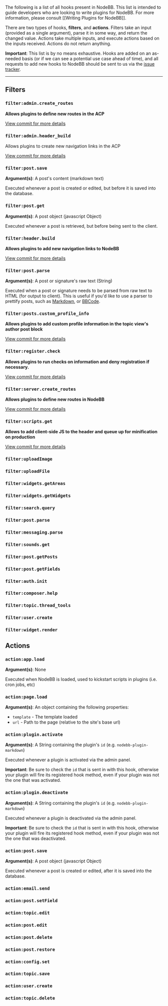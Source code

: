 The following is a list of all hooks present in NodeBB. This list is intended to guide developers who are looking to write plugins for NodeBB. For more information, please consult [[Writing Plugins for NodeBB]].

There are two types of hooks, **filters**, and **actions**. Filters take an input (provided as a single argument), parse it in some way, and return the changed value. Actions take multiple inputs, and execute actions based on the inputs received. Actions do not return anything.

**Important**: This list is by no means exhaustive. Hooks are added on an as-needed basis (or if we can see a potential use case ahead of time), and all requests to add new hooks to NodeBB should be sent to us via the [issue tracker](https://github.com/designcreateplay/NodeBB/issues).

----

## Filters

### `filter:admin.create_routes`

**Allows plugins to define new routes in the ACP**

[View commit for more details](https://github.com/designcreateplay/NodeBB/commit/32990794ce7f1304655151eb1f11b169e525f901)

### `filter:admin.header_build`

Allows plugins to create new navigation links in the ACP

[View commit for more details](https://github.com/designcreateplay/NodeBB/commit/2b07917020c9181ff15e6096012144f4a9c201d4)

### `filter:post.save`

**Argument(s)**: A post's content (markdown text)

Executed whenever a post is created or edited, but before it is saved into the database.

### `filter:post.get`

**Argument(s)**: A post object (javascript Object)

Executed whenever a post is retrieved, but before being sent to the client.

### `filter:header.build`

**Allows plugins to add new navigation links to NodeBB**

[View commit for more details](https://github.com/designcreateplay/NodeBB/commit/a63732027f9ba0bd54254c3b5c83f2a63f1ad531)

### `filter:post.parse`

**Argument(s)**: A post or signature's raw text (String)

Executed when a post or signature needs to be parsed from raw text to HTML (for output to client). This is useful if you'd like to use a parser to prettify posts, such as [Markdown](http://daringfireball.net/projects/markdown/), or [BBCode](http://www.bbcode.org/).

### `filter:posts.custom_profile_info`

**Allows plugins to add custom profile information in the topic view's author post block**

[View commit for more details](https://github.com/designcreateplay/NodeBB/commit/bf677522a93ec4c48f6b0fa27ab1388f9eedba4c)

### `filter:register.check`

**Allows plugins to run checks on information and deny registration if necessary.**

[View commit for more details](https://github.com/designcreateplay/NodeBB/commit/cd4a204f999d5ef5bac4557f03d4c15abebfdce3)

### `filter:server.create_routes`

**Allows plugins to define new routes in NodeBB**

[View commit for more details](https://github.com/designcreateplay/NodeBB/commit/2a4b228e19c939be1872ce6d9669ae03b98c853a)

### `filter:scripts.get`

**Allows to add client-side JS to the header and queue up for minification on production**

[View commit for more details](https://github.com/designcreateplay/NodeBB/commit/5357ad61db6c15bc25a7e836548a02fadd72e6b3)

### `filter:uploadImage`

### `filter:uploadFile`

### `filter:widgets.getAreas`

### `filter:widgets.getWidgets`

### `filter:search.query`

### `filter:post.parse`

### `filter:messaging.parse`

### `filter:sounds.get`

### `filter:post.getPosts`

### `filter:post.getFields`

### `filter:auth.init`

### `filter:composer.help`

### `filter:topic.thread_tools`

### `filter:user.create`

### `filter:widget.render`



## Actions

### `action:app.load`

**Argument(s)**: None

Executed when NodeBB is loaded, used to kickstart scripts in plugins (i.e. cron jobs, etc)

### `action:page.load`

**Argument(s)**: An object containing the following properties:

* `template` - The template loaded
* `url` - Path to the page (relative to the site's base url)

### `action:plugin.activate`

**Argument(s)**: A String containing the plugin's `id` (e.g. `nodebb-plugin-markdown`)

Executed whenever a plugin is activated via the admin panel.

**Important**: Be sure to check the `id` that is sent in with this hook, otherwise your plugin will fire its registered hook method, even if your plugin was not the one that was activated.

### `action:plugin.deactivate`

**Argument(s)**: A String containing the plugin's `id` (e.g. `nodebb-plugin-markdown`)

Executed whenever a plugin is deactivated via the admin panel.

**Important**: Be sure to check the `id` that is sent in with this hook, otherwise your plugin will fire its registered hook method, even if your plugin was not the one that was deactivated.

### `action:post.save`

**Argument(s)**: A post object (javascript Object)

Executed whenever a post is created or edited, after it is saved into the database.

### `action:email.send`

### `action:post.setField`

### `action:topic.edit`

### `action:post.edit`

### `action:post.delete`

### `action:post.restore`

### `action:config.set`

### `action:topic.save`

### `action:user.create`

### `action:topic.delete`